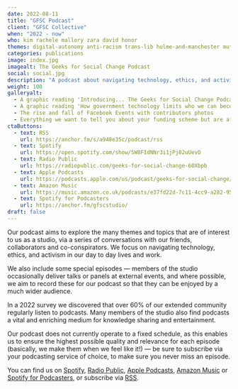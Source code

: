 ```yaml
---
date: 2022-08-11
title: "GFSC Podcast"
client: "GFSC Collective"
when: "2022 - now"
who: kim rachele mallory zara david honor
themes: digital-autonomy anti-racism trans-lib hulme-and-manchester mutual-aid
categories: publications
image: index.jpg
imagealt: The Geeks for Social Change Podcast
social: social.jpg
description: "A podcast about navigating technology, ethics, and activism in our day-to-day lives and work, created with our friends, collaborators and co-conspirators."
weight: 100
galleryalt:
  - A graphic reading 'Introducing... The Geeks for Social Change Podcast' with faces of podcast contributors beneath
  - A graphic reading 'How government technology limits who we can become' with faces of contributors beneath it
  - The rise and fall of Facebook Events with contributors photos
  - Everything we want to tell you about your funding scheme but are afraid to tell you with contributors photos
ctaButtons:
  - text: RSS 
    url: https://anchor.fm/s/a948e35c/podcast/rss
  - text: Spotify
    url: https://open.spotify.com/show/5W8FIdNNr3i1jPj02uUevO
  - text: Radio Public 
    url: https://radiopublic.com/geeks-for-social-change-60Xbpb
  - text: Apple Podcasts 
    url: https://podcasts.apple.com/us/podcast/geeks-for-social-change/id1639344512
  - text: Amazon Music
    url: https://music.amazon.co.uk/podcasts/e37fd22d-7c11-4cc9-a282-951cc205733c/geeks-for-social-change
  - text: Spotify for Podcasters
    url: https://anchor.fm/gfscstudio/
draft: false
---
```

Our podcast aims to explore the many themes and topics that are of interest to us as a studio, via a series of conversations with our friends, collaborators and co-conspirators. We focus on navigating technology, ethics, and activism in our day to day lives and work.

We also include some special episodes — members of the studio occasionally deliver talks or panels at external events, and where possible, we aim to record these for our podcast so that they can be enjoyed by a much wider audience. 

In a 2022 survey we discovered that over 60% of our extended community regularly listen to podcasts. Many members of the studio also find podcasts a vital and enriching medium for knowledge sharing and entertainment. 

Our podcast does not currently operate to a fixed schedule, as this enables us to ensure the highest possible quality and relevance for each episode (basically, we make them when we feel like it!) — be sure to subscribe via your podcasting service of choice, to make sure you never miss an episode.

You can find us on [Spotify](https://open.spotify.com/show/5W8FIdNNr3i1jPj02uUevO), [Radio Public](https://radiopublic.com/geeks-for-social-change-60Xbpb), [Apple Podcasts](https://podcasts.apple.com/us/podcast/geeks-for-social-change/id1639344512), [Amazon Music](https://music.amazon.co.uk/podcasts/e37fd22d-7c11-4cc9-a282-951cc205733c/geeks-for-social-change) or [Spotify for Podcasters](https://anchor.fm/gfscstudio/), or subscribe via [RSS](https://anchor.fm/s/a948e35c/podcast/rss).